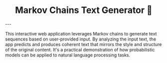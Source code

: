 <h1 align="center">Markov Chains Text Generator 🧠</h1>
---

This interactive web application leverages Markov chains to generate text sequences based on user-provided input. By analyzing the input text, the app predicts and produces coherent text that mirrors the style and structure of the original content. It's a practical demonstration of how probabilistic models can be applied to natural language processing tasks.
